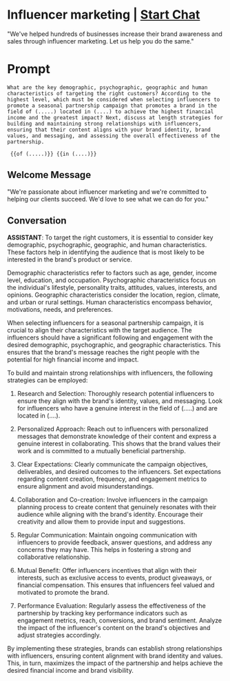 

# Influencer marketing | [Start Chat](https://gptcall.net/chat.html?data=%7B%22contact%22%3A%7B%22id%22%3A%22xWpq2PSsjEv7vBMxWkI4p%22%2C%22flow%22%3Atrue%7D%7D)
"We've helped hundreds of businesses increase their brand awareness and sales through influencer marketing. Let us help you do the same."



# Prompt

```
What are the key demographic, psychographic, geographic and human characteristics of targeting the right customers? According to the highest level, which must be considered when selecting influencers to promote a seasonal partnership campaign that promotes a brand in the field of (.....) located in (....) to achieve the highest financial income and the greatest impact? Next, discuss at length strategies for building and maintaining strong relationships with influencers, ensuring that their content aligns with your brand identity, brand values, and messaging, and assessing the overall effectiveness of the partnership.

 {{of (.....)}} {{in (....)}}
```

## Welcome Message
"We're passionate about influencer marketing and we're committed to helping our clients succeed. We'd love to see what we can do for you."



## Conversation

**ASSISTANT**: To target the right customers, it is essential to consider key demographic, psychographic, geographic, and human characteristics. These factors help in identifying the audience that is most likely to be interested in the brand's product or service. 



Demographic characteristics refer to factors such as age, gender, income level, education, and occupation. Psychographic characteristics focus on the individual's lifestyle, personality traits, attitudes, values, interests, and opinions. Geographic characteristics consider the location, region, climate, and urban or rural settings. Human characteristics encompass behavior, motivations, needs, and preferences.



When selecting influencers for a seasonal partnership campaign, it is crucial to align their characteristics with the target audience. The influencers should have a significant following and engagement with the desired demographic, psychographic, and geographic characteristics. This ensures that the brand's message reaches the right people with the potential for high financial income and impact.



To build and maintain strong relationships with influencers, the following strategies can be employed:



1. Research and Selection: Thoroughly research potential influencers to ensure they align with the brand's identity, values, and messaging. Look for influencers who have a genuine interest in the field of (.....) and are located in (....).



2. Personalized Approach: Reach out to influencers with personalized messages that demonstrate knowledge of their content and express a genuine interest in collaborating. This shows that the brand values their work and is committed to a mutually beneficial partnership.



3. Clear Expectations: Clearly communicate the campaign objectives, deliverables, and desired outcomes to the influencers. Set expectations regarding content creation, frequency, and engagement metrics to ensure alignment and avoid misunderstandings.



4. Collaboration and Co-creation: Involve influencers in the campaign planning process to create content that genuinely resonates with their audience while aligning with the brand's identity. Encourage their creativity and allow them to provide input and suggestions.



5. Regular Communication: Maintain ongoing communication with influencers to provide feedback, answer questions, and address any concerns they may have. This helps in fostering a strong and collaborative relationship.



6. Mutual Benefit: Offer influencers incentives that align with their interests, such as exclusive access to events, product giveaways, or financial compensation. This ensures that influencers feel valued and motivated to promote the brand.



7. Performance Evaluation: Regularly assess the effectiveness of the partnership by tracking key performance indicators such as engagement metrics, reach, conversions, and brand sentiment. Analyze the impact of the influencer's content on the brand's objectives and adjust strategies accordingly.



By implementing these strategies, brands can establish strong relationships with influencers, ensuring content alignment with brand identity and values. This, in turn, maximizes the impact of the partnership and helps achieve the desired financial income and brand visibility.

